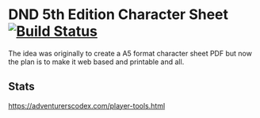 # DND 5th Edition Character Sheet [![Build Status](https://travis-ci.com/carvallegro/dnd-sheet.svg?branch=master)](https://travis-ci.com/carvallegro/dnd-sheet)

The idea was originally to create a A5 format character sheet PDF but now the plan is to make it web based and printable and all.

## Stats
https://adventurerscodex.com/player-tools.html 
